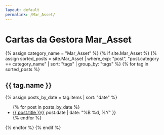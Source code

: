 ```yaml
---
layout: default
permalink: /Mar_Asset/
---
```


<h1>Cartas da Gestora Mar_Asset</h1>
{% assign category_name = "Mar_Asset" %}
{% if site.Mar_Asset %}
{% assign sorted_posts = site.Mar_Asset | where_exp: "post", "post.category == category_name" | sort: "tags" | group_by: "tags" %}
{% for tag in sorted_posts %}
<h2>{{ tag.name }}</h2>
{% assign posts_by_date = tag.items | sort: "date" %}
<ul>
{% for post in posts_by_date %}
<li><a href="{{ post.url | relative_url }}">{{ post.title }}</a><span>{{ post.date | date: "%B %d, %Y" }}</span></li>
{% endfor %}
</ul>
{% endfor %}
{% endif %}
